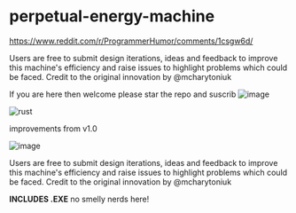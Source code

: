 # perpetual-energy-machine

https://www.reddit.com/r/ProgrammerHumor/comments/1csgw6d/  

Users are free to submit design iterations, ideas and feedback to improve this machine's efficiency and raise issues to highlight problems which could be faced. Credit to the original innovation by @mcharytoniuk  

If you are here then welcome please star the repo and suscrib ![image](https://github.com/Kishlay-notabot/perpetual-energy-machine/assets/67735128/2033170d-13e8-4ac3-a4a4-3a5871d8d610)  


![rust](https://github.com/sysadminmann/perpetual-energy-machine/assets/148331787/c234a842-83ad-4949-b1b8-4b200467741a)

improvements from v1.0

![image](https://github.com/sysadminmann/perpetual-energy-machine/assets/148331787/7d22fe77-19c9-4e15-937e-cff0e0e9cdee)
   

Users are free to submit design iterations, ideas and feedback to improve this machine's efficiency and raise issues to highlight problems which could be faced.
Credit to the original innovation by @mcharytoniuk

**INCLUDES .EXE** no smelly nerds here!
